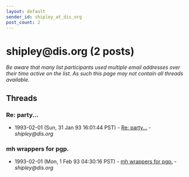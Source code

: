 ```yaml
---
layout: default
sender_id: shipley_at_dis_org
post_count: 2
---
```


# shipley<span>@</span>dis.org (2 posts)

_Be aware that many list participants used multiple email addresses over their time active on the list. As such this page may not contain all threads available._

## Threads

### Re: party...
+ 1993-02-01 (Sun, 31 Jan 93 16:01:44 PST) - [Re: party...](/archive/1993/02/5351c6a799ca88bffddfe440627ebfa7d8bab919611f6c6fe4a3b9dcb108108c) - _shipley@dis.org_

### mh wrappers for pgp.
+ 1993-02-01 (Mon, 1 Feb 93 04:30:16 PST) - [mh wrappers for pgp.](/archive/1993/02/ee585aedd5586e219a73fc5caeff6b72d97585a79dc64c6fd1dfad5ee06032a6) - _shipley@dis.org_

